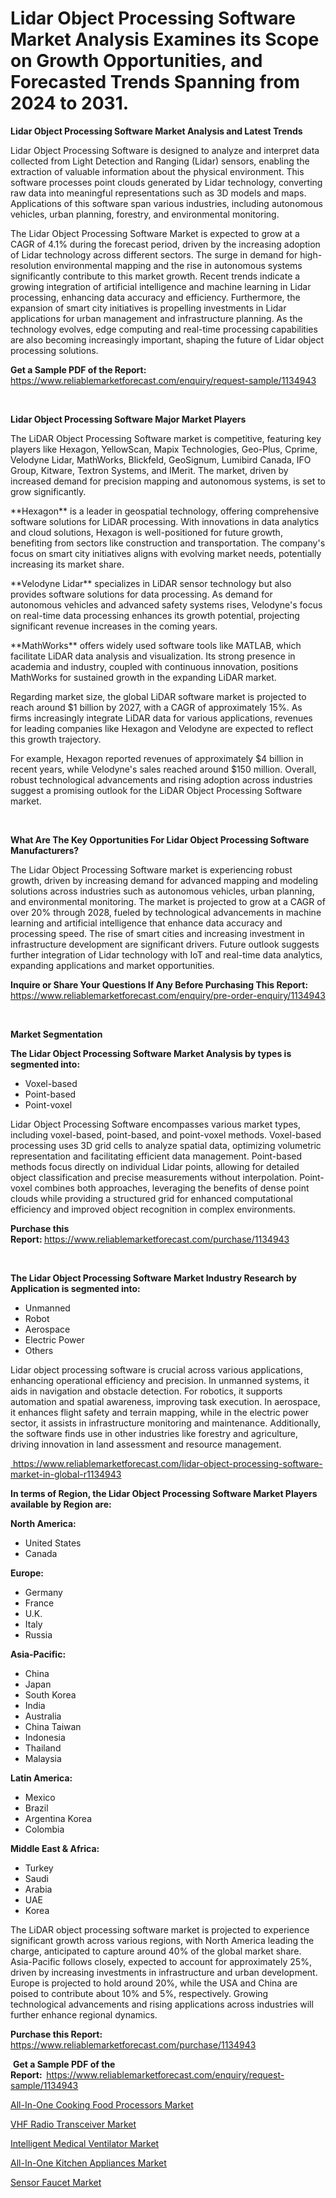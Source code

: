 <p><h1>Lidar Object Processing Software Market Analysis Examines its Scope on Growth Opportunities, and Forecasted Trends Spanning from 2024 to 2031.</h1></p><p><strong>Lidar Object Processing Software Market Analysis and Latest Trends</strong></p>
<p><p>Lidar Object Processing Software is designed to analyze and interpret data collected from Light Detection and Ranging (Lidar) sensors, enabling the extraction of valuable information about the physical environment. This software processes point clouds generated by Lidar technology, converting raw data into meaningful representations such as 3D models and maps. Applications of this software span various industries, including autonomous vehicles, urban planning, forestry, and environmental monitoring.</p><p>The Lidar Object Processing Software Market is expected to grow at a CAGR of 4.1% during the forecast period, driven by the increasing adoption of Lidar technology across different sectors. The surge in demand for high-resolution environmental mapping and the rise in autonomous systems significantly contribute to this market growth. Recent trends indicate a growing integration of artificial intelligence and machine learning in Lidar processing, enhancing data accuracy and efficiency. Furthermore, the expansion of smart city initiatives is propelling investments in Lidar applications for urban management and infrastructure planning. As the technology evolves, edge computing and real-time processing capabilities are also becoming increasingly important, shaping the future of Lidar object processing solutions.</p></p>
<p><strong>Get a Sample PDF of the Report:&nbsp;</strong> <a href="https://www.reliablemarketforecast.com/enquiry/request-sample/1134943?utm_campaign=1140&utm_medium=2&utm_source=Github&utm_content=ia&utm_term=13102024&utm_id=lidar-object-processing-software">https://www.reliablemarketforecast.com/enquiry/request-sample/1134943</a></p>
<p>&nbsp;</p>
<p><strong>Lidar Object Processing Software Major Market Players</strong></p>
<p><p>The LiDAR Object Processing Software market is competitive, featuring key players like Hexagon, YellowScan, Mapix Technologies, Geo-Plus, Cprime, Velodyne Lidar, MathWorks, Blickfeld, GeoSignum, Lumibird Canada, IFO Group, Kitware, Textron Systems, and IMerit. The market, driven by increased demand for precision mapping and autonomous systems, is set to grow significantly.</p><p>**Hexagon** is a leader in geospatial technology, offering comprehensive software solutions for LiDAR processing. With innovations in data analytics and cloud solutions, Hexagon is well-positioned for future growth, benefiting from sectors like construction and transportation. The company's focus on smart city initiatives aligns with evolving market needs, potentially increasing its market share.</p><p>**Velodyne Lidar** specializes in LiDAR sensor technology but also provides software solutions for data processing. As demand for autonomous vehicles and advanced safety systems rises, Velodyne's focus on real-time data processing enhances its growth potential, projecting significant revenue increases in the coming years.</p><p>**MathWorks** offers widely used software tools like MATLAB, which facilitate LiDAR data analysis and visualization. Its strong presence in academia and industry, coupled with continuous innovation, positions MathWorks for sustained growth in the expanding LiDAR market.</p><p>Regarding market size, the global LiDAR software market is projected to reach around $1 billion by 2027, with a CAGR of approximately 15%. As firms increasingly integrate LiDAR data for various applications, revenues for leading companies like Hexagon and Velodyne are expected to reflect this growth trajectory. </p><p>For example, Hexagon reported revenues of approximately $4 billion in recent years, while Velodyne's sales reached around $150 million. Overall, robust technological advancements and rising adoption across industries suggest a promising outlook for the LiDAR Object Processing Software market.</p></p>
<p>&nbsp;</p>
<p><strong>What Are The Key Opportunities For Lidar Object Processing Software Manufacturers?</strong></p>
<p><p>The Lidar Object Processing Software market is experiencing robust growth, driven by increasing demand for advanced mapping and modeling solutions across industries such as autonomous vehicles, urban planning, and environmental monitoring. The market is projected to grow at a CAGR of over 20% through 2028, fueled by technological advancements in machine learning and artificial intelligence that enhance data accuracy and processing speed. The rise of smart cities and increasing investment in infrastructure development are significant drivers. Future outlook suggests further integration of Lidar technology with IoT and real-time data analytics, expanding applications and market opportunities.</p></p>
<p><strong>Inquire or Share Your Questions If Any Before Purchasing This Report:</strong> <a href="https://www.reliablemarketforecast.com/enquiry/pre-order-enquiry/1134943?utm_campaign=1140&utm_medium=2&utm_source=Github&utm_content=ia&utm_term=13102024&utm_id=lidar-object-processing-software">https://www.reliablemarketforecast.com/enquiry/pre-order-enquiry/1134943</a></p>
<p>&nbsp;</p>
<p><strong>Market Segmentation</strong></p>
<p><strong>The Lidar Object Processing Software Market Analysis by types is segmented into:</strong></p>
<p><ul><li>Voxel-based</li><li>Point-based</li><li>Point-voxel</li></ul></p>
<p><p>Lidar Object Processing Software encompasses various market types, including voxel-based, point-based, and point-voxel methods. Voxel-based processing uses 3D grid cells to analyze spatial data, optimizing volumetric representation and facilitating efficient data management. Point-based methods focus directly on individual Lidar points, allowing for detailed object classification and precise measurements without interpolation. Point-voxel combines both approaches, leveraging the benefits of dense point clouds while providing a structured grid for enhanced computational efficiency and improved object recognition in complex environments.</p></p>
<p><strong>Purchase this Report:&nbsp;</strong><a href="https://www.reliablemarketforecast.com/purchase/1134943?utm_campaign=1140&utm_medium=2&utm_source=Github&utm_content=ia&utm_term=13102024&utm_id=lidar-object-processing-software">https://www.reliablemarketforecast.com/purchase/1134943</a></p>
<p>&nbsp;</p>
<p><strong>The Lidar Object Processing Software Market Industry Research by Application is segmented into:</strong></p>
<p><ul><li>Unmanned</li><li>Robot</li><li>Aerospace</li><li>Electric Power</li><li>Others</li></ul></p>
<p><p>Lidar object processing software is crucial across various applications, enhancing operational efficiency and precision. In unmanned systems, it aids in navigation and obstacle detection. For robotics, it supports automation and spatial awareness, improving task execution. In aerospace, it enhances flight safety and terrain mapping, while in the electric power sector, it assists in infrastructure monitoring and maintenance. Additionally, the software finds use in other industries like forestry and agriculture, driving innovation in land assessment and resource management.</p></p>
<p><a href="https://www.reliablemarketforecast.com/lidar-object-processing-software-market-in-global-r1134943?utm_campaign=1140&utm_medium=2&utm_source=Github&utm_content=ia&utm_term=13102024&utm_id=lidar-object-processing-software">&nbsp;https://www.reliablemarketforecast.com/lidar-object-processing-software-market-in-global-r1134943</a></p>
<p><strong>In terms of Region, the Lidar Object Processing Software Market Players available by Region are:</strong></p>
<p>
    <p> <strong> North America: </strong>
        <ul>
            <li>United States</li>
            <li>Canada</li>
        </ul>
        </p> 
    <p> <strong> Europe: </strong>
        <ul>
            <li>Germany</li>
            <li>France</li>
            <li>U.K.</li>
            <li>Italy</li>
            <li>Russia</li>
        </ul>
        </p> 
    <p> <strong> Asia-Pacific: </strong>
        <ul>
            <li>China</li>
            <li>Japan</li>
            <li>South Korea</li>
            <li>India</li>
            <li>Australia</li>
            <li>China Taiwan</li>
            <li>Indonesia</li>
            <li>Thailand</li>
            <li>Malaysia</li>
        </ul>
        </p> 
    <p> <strong> Latin America: </strong>
        <ul>
            <li>Mexico</li>
            <li>Brazil</li>
            <li>Argentina Korea</li>
            <li>Colombia</li>
        </ul>
        </p> 
    <p> <strong> Middle East & Africa: </strong>
        <ul>
            <li>Turkey</li>
            <li>Saudi</li>
            <li>Arabia</li>
            <li>UAE</li>
            <li>Korea</li>
        </ul>
    </p>
    </p>
<p><p>The LiDAR object processing software market is projected to experience significant growth across various regions, with North America leading the charge, anticipated to capture around 40% of the global market share. Asia-Pacific follows closely, expected to account for approximately 25%, driven by increasing investments in infrastructure and urban development. Europe is projected to hold around 20%, while the USA and China are poised to contribute about 10% and 5%, respectively. Growing technological advancements and rising applications across industries will further enhance regional dynamics.</p></p>
<p><strong>Purchase this Report: </strong><a href="https://www.reliablemarketforecast.com/purchase/1134943?utm_campaign=1140&utm_medium=2&utm_source=Github&utm_content=ia&utm_term=13102024&utm_id=lidar-object-processing-software">https://www.reliablemarketforecast.com/purchase/1134943</a></p>
<p>&nbsp;<strong>Get a Sample PDF of the Report:&nbsp;&nbsp;</strong><a href="https://www.reliablemarketforecast.com/enquiry/request-sample/1134943?utm_campaign=1140&utm_medium=2&utm_source=Github&utm_content=ia&utm_term=13102024&utm_id=lidar-object-processing-software">https://www.reliablemarketforecast.com/enquiry/request-sample/1134943</a></p>
<p><strong></strong></p>
<p><p><a href="https://github.com/kiara3n0pau/Market-Research-Report-List-1/blob/main/all-in-one-cooking-food-processors-market.md?utm_campaign=1140&utm_medium=2&utm_source=Github&utm_content=ia&utm_term=13102024&utm_id=lidar-object-processing-software">All-In-One Cooking Food Processors Market</a></p><p><a href="https://issuu.com/reportprime-2/docs/vhf-radio-transceiver-market-size-2_cb471d095c995b?utm_campaign=1140&utm_medium=2&utm_source=Github&utm_content=ia&utm_term=13102024&utm_id=lidar-object-processing-software">VHF Radio Transceiver Market</a></p><p><a href="https://www.linkedin.com/pulse/driving-market-forces-intelligent-medical-ventilator-trends-888qe?utm_campaign=1140&utm_medium=2&utm_source=Github&utm_content=ia&utm_term=13102024&utm_id=lidar-object-processing-software">Intelligent Medical Ventilator Market</a></p><p><a href="https://github.com/florjvdva/Market-Research-Report-List-1/blob/main/all-in-one-kitchen-appliances-market.md?utm_campaign=1140&utm_medium=2&utm_source=Github&utm_content=ia&utm_term=13102024&utm_id=lidar-object-processing-software">All-In-One Kitchen Appliances Market</a></p><p><a href="https://issuu.com/reportprime-2/docs/sensor-faucet-market-size-2030.pptx_3dfea4ae3a7883?utm_campaign=1140&utm_medium=2&utm_source=Github&utm_content=ia&utm_term=13102024&utm_id=lidar-object-processing-software">Sensor Faucet Market</a></p></p>